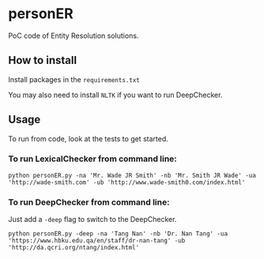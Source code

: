 # personER
PoC code of Entity Resolution solutions.

##  How to install
Install packages in the `requirements.txt`

You may also need to install `NLTK` if you want to run DeepChecker.

##  Usage
To run from code, look at the tests to get started.

###  To run LexicalChecker from command line:
```
python personER.py -na 'Mr. Wade JR Smith' -nb 'Mr. Smith JR Wade' -ua 'http://wade-smith.com' -ub 'http://www.wade-smith0.com/index.html'
```


###  To run DeepChecker from command line:
Just add a `-deep` flag to switch to the DeepChecker.
```
python personER.py -deep -na 'Tang Nan' -nb 'Dr. Nan Tang' -ua 'https://www.hbku.edu.qa/en/staff/dr-nan-tang' -ub 'http://da.qcri.org/ntang/index.html'
```